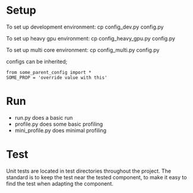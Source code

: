 
# Setup

To set up development environment:
cp config_dev.py config.py

To set up heavy gpu environment:
cp config_heavy_gpu.py config.py

To set up multi core environment:
cp config_multi.py config.py


configs can be inherited; 

``` 
from some_parent_config import * 
SOME_PROP = 'override value with this'
```

# Run

- run.py does a basic run
- profile.py does some basic profiling
- mini_profile.py does minimal profiling


# Test

Unit tests are located in test directories throughout the project. The standard is to keep the test near the 
tested component, to make it easy to find the test when adapting the component.
